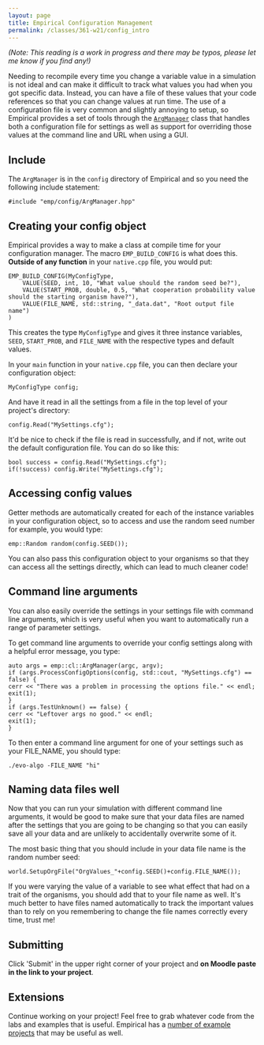 ```yaml
---
layout: page
title: Empirical Configuration Management
permalink: /classes/361-w21/config_intro
---
```


*(Note: This reading is a work in progress and there may be typos, please let me know if you find any!)*

Needing to recompile every time you change a variable value in a simulation is not ideal and can make it difficult to track what values you had when you got specific data.
Instead, you can have a file of these values that your code references so that you can change values at run time.
The use of a configuration file is very common and slightly annoying to setup, so Empirical provides a set of tools through the [`ArgManager`](https://empirical.readthedocs.io/en/latest/api/classemp_1_1ArgManager.html) class that handles both a configuration file for settings as well as support for overriding those values at the command line and URL when using a GUI.

## Include
The `ArgManager` is in the `config` directory of Empirical and so you need the following include statement:
```
#include "emp/config/ArgManager.hpp"
```

## Creating your config object
Empirical provides a way to make a class at compile time for your configuration manager. The macro `EMP_BUILD_CONFIG` is what does this. **Outside of any function** in your `native.cpp` file, you would put:
```
EMP_BUILD_CONFIG(MyConfigType,
    VALUE(SEED, int, 10, "What value should the random seed be?"), 
    VALUE(START_PROB, double, 0.5, "What cooperation probability value should the starting organism have?"),
    VALUE(FILE_NAME, std::string, "_data.dat", "Root output file name")
)
```

This creates the type `MyConfigType` and gives it three instance variables, `SEED`, `START_PROB`, and `FILE_NAME` with the respective types and default values.

In your `main` function in your `native.cpp` file, you can then declare your configuration object:
```
MyConfigType config;
```

And have it read in all the settings from a file in the top level of your project's directory:

```
config.Read("MySettings.cfg");
```

It'd be nice to check if the file is read in successfully, and if not, write out the default configuration file. You can do so like this:
```
bool success = config.Read("MySettings.cfg");
if(!success) config.Write("MySettings.cfg");
```


## Accessing config values
Getter methods are automatically created for each of the instance variables in your configuration object, so to access and use the random seed number for example, you would type:
```
emp::Random random(config.SEED());
```

You can also pass this configuration object to your organisms so that they can access all the settings directly, which can lead to much cleaner code!

## Command line arguments
You can also easily override the settings in your settings file with command line arguments, which is very useful when you want to automatically run a range of parameter settings. 

To get command line arguments to override your config settings along with a helpful error message, you type:
```
auto args = emp::cl::ArgManager(argc, argv);
if (args.ProcessConfigOptions(config, std::cout, "MySettings.cfg") == false) {
cerr << "There was a problem in processing the options file." << endl;
exit(1);
}
if (args.TestUnknown() == false) {
cerr << "Leftover args no good." << endl;
exit(1);
}
```

To then enter a command line argument for one of your settings such as your FILE_NAME, you should type:

```
./evo-algo -FILE_NAME "hi"
```

## Naming data files well
Now that you can run your simulation with different command line arguments, it would be good to make sure that your data files are named after the settings that you are going to be changing so that you can easily save all your data and are unlikely to accidentally overwrite some of it.

The most basic thing that you should include in your data file name is the random number seed:
```
world.SetupOrgFile("OrgValues_"+config.SEED()+config.FILE_NAME());
```

If you were varying the value of a variable to see what effect that had on a trait of the organisms, you should add that to your file name as well. 
It's much better to have files named automatically to track the important values than to rely on you remembering to change the file names correctly every time, trust me!

## Submitting
Click 'Submit' in the upper right corner of your project and **on Moodle paste in the link to your project**.

## Extensions
Continue working on your project! Feel free to grab whatever code from the labs and examples that is useful. Empirical has a [number of example projects](https://github.com/devosoft/Empirical/tree/master/examples/Evolve) that may be useful as well.
